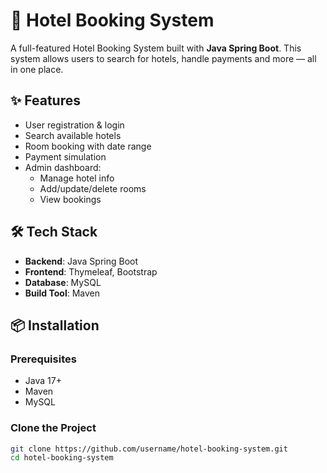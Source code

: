 # 🏨 Hotel Booking System

A full-featured Hotel Booking System built with **Java Spring Boot**. This system allows users to search for hotels, handle payments and more — all in one place.

## ✨ Features

- User registration & login
- Search available hotels
- Room booking with date range
- Payment simulation
- Admin dashboard:
  - Manage hotel info
  - Add/update/delete rooms
  - View bookings

## 🛠️ Tech Stack

- **Backend**: Java Spring Boot
- **Frontend**: Thymeleaf, Bootstrap
- **Database**: MySQL
- **Build Tool**: Maven

## 📦 Installation

### Prerequisites

- Java 17+
- Maven
- MySQL

### Clone the Project

```bash
git clone https://github.com/username/hotel-booking-system.git
cd hotel-booking-system
